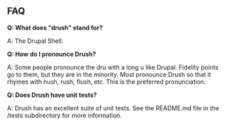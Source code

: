FAQ
------

**Q: What does "drush" stand for?**

A: The Drupal Shell.

**Q: How do I pronounce Drush?**

A: Some people pronounce the dru with a long u like Drupal. Fidelity points
   go to them, but they are in the minority. Most pronounce Drush so that it
   rhymes with hush, rush, flush, etc. This is the preferred pronunciation.

**Q: Does Drush have unit tests?**

A: Drush has an excellent suite of unit tests. See the README.md file in the /tests subdirectory for
   more information.
